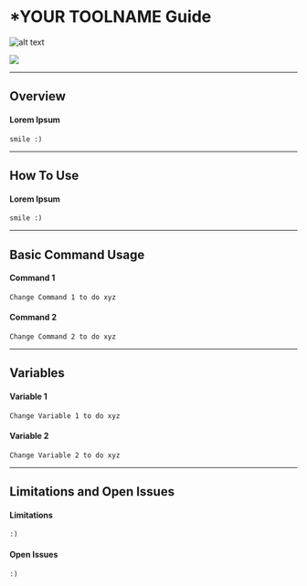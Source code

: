 # *YOUR TOOLNAME Guide
![alt text](https://i.imgur.com/grzBZFy.png "Logo Title Text 1")

<img src="https://img.shields.io/badge/language-c%2B%2B-brightgreen?logo=c%2B%2B&style=for-the-badge"/>

---
## Overview

#### Lorem Ipsum
```codinglanguagehere
smile :)
```

---
## How To Use

#### Lorem Ipsum
```
smile :)
```

---
## Basic Command Usage

#### Command 1
```
Change Command 1 to do xyz
```

#### Command 2
```
Change Command 2 to do xyz
```
---

## Variables

#### Variable 1
```
Change Variable 1 to do xyz
```

#### Variable 2
```
Change Variable 2 to do xyz
```
---
## Limitations and Open Issues

#### Limitations
```
:)
```

#### Open Issues
```
:)
```
